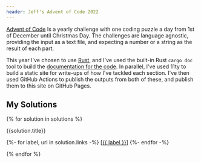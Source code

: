 ```yaml
---
header: Jeff's Advent of Code 2022
---
```

[Advent of Code](https://adventofcode.com/2022) Is a yearly challenge with one coding puzzle a day from 1st of December
until Christmas Day. The challenges are language agnostic, providing the input as a text file, and expecting a number or
a string as the result of each part.

This year I've chosen to use [Rust](https://www.rust-lang.org/), and I've used the built-in Rust `cargo doc` tool to 
build the [documentation for the code](./advent_of_code_2022/). In parallel, I've used 11ty to 
build a static site for write-ups of how I've tackled each section. I've then used GitHub Actions to publish the outputs 
from both of these, and publish them to this site on GitHub Pages.

## My Solutions

<div class="solutions-list">
{% for solution in solutions %}
  <div class="solution">
    <p>{{solution.title}}</p>
    <p>
      {%- for label, url in solution.links -%}
        [<a href="{{ url }}">{{ label }}</a>]
      {%- endfor -%}
    </p>
  </div>
{% endfor %}
</div>
